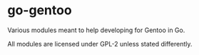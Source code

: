 # go-gentoo
Various modules meant to help developing for Gentoo in Go.

All modules are licensed under GPL-2 unless stated differently.
